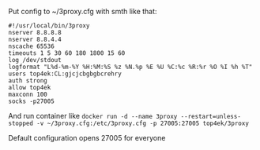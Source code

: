 Put config to ~/3proxy.cfg with smth like that:
```
#!/usr/local/bin/3proxy
nserver 8.8.8.8
nserver 8.8.4.4
nscache 65536
timeouts 1 5 30 60 180 1800 15 60
log /dev/stdout
logformat "L%d-%m-%Y %H:%M:%S %z %N.%p %E %U %C:%c %R:%r %O %I %h %T"
users top4ek:CL:gjcjcbgbgbcrehry
auth strong
allow top4ek
maxconn 100
socks -p27005
```

And run container like
`docker run -d --name 3proxy --restart=unless-stopped -v ~/3proxy.cfg:/etc/3proxy.cfg -p 27005:27005 top4ek/3proxy`

Default configuration opens 27005 for everyone
